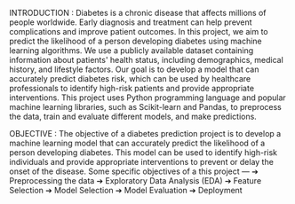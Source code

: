 INTRODUCTION :
Diabetes is a chronic disease that affects millions of people worldwide. Early
diagnosis and treatment can help prevent complications and improve patient
outcomes. In this project, we aim to predict the likelihood of a person developing
diabetes using machine learning algorithms. We use a publicly available dataset
containing information about patients' health status, including demographics,
medical history, and lifestyle factors. Our goal is to develop a model that can
accurately predict diabetes risk, which can be used by healthcare professionals to
identify high-risk patients and provide appropriate interventions. This project uses
Python programming language and popular machine learning libraries, such as
Scikit-learn and Pandas, to preprocess the data, train and evaluate different models,
and make predictions.


OBJECTIVE :
The objective of a diabetes prediction project is to develop a machine learning model
that can accurately predict the likelihood of a person developing diabetes. This
model can be used to identify high-risk individuals and provide appropriate
interventions to prevent or delay the onset of the disease. Some specific objectives
of a this project —
➔ Preprocessing the data
➔ Exploratory Data Analysis (EDA)
➔ Feature Selection
➔ Model Selection
➔ Model Evaluation
➔ Deployment
 
